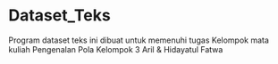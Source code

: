 # Dataset_Teks
Program dataset teks ini dibuat untuk memenuhi tugas Kelompok mata kuliah Pengenalan Pola
Kelompok 3
Aril & Hidayatul Fatwa
